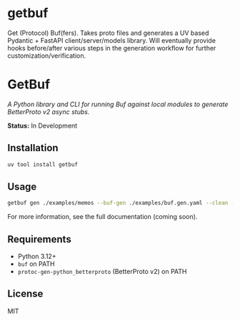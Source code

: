 # getbuf
Get (Protocol) Buf(fers). Takes proto files and generates a UV based Pydantic + FastAPI client/server/models library. Will eventually provide hooks before/after various steps in the generation workflow for further customization/verification.  

# GetBuf

*A Python library and CLI for running Buf against local modules to generate BetterProto v2 async stubs.*

**Status:** In Development

## Installation

```bash
uv tool install getbuf
```

## Usage

```bash
getbuf gen ./examples/memos --buf-gen ./examples/buf.gen.yaml --clean --json
```

For more information, see the full documentation (coming soon).

## Requirements

- Python 3.12+
- `buf` on PATH
- `protoc-gen-python_betterproto` (BetterProto v2) on PATH

## License

MIT